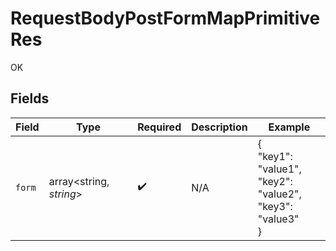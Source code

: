 # RequestBodyPostFormMapPrimitiveRes

OK


## Fields

| Field                                                    | Type                                                     | Required                                                 | Description                                              | Example                                                  |
| -------------------------------------------------------- | -------------------------------------------------------- | -------------------------------------------------------- | -------------------------------------------------------- | -------------------------------------------------------- |
| `form`                                                   | array<string, *string*>                                  | :heavy_check_mark:                                       | N/A                                                      | {<br/>"key1": "value1",<br/>"key2": "value2",<br/>"key3": "value3"<br/>} |